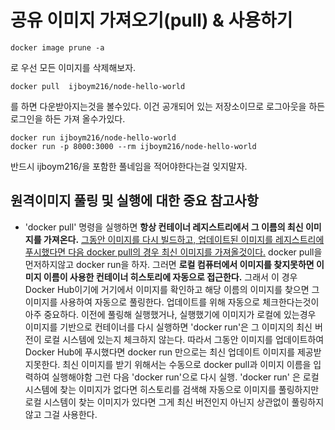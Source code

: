 # 공유 이미지 가져오기(pull) & 사용하기

```
docker image prune -a
```

로 우선 모든 이미지를 삭제해보자.

```
docker pull  ijboym216/node-hello-world
```

를 하면 다운받아지는것을 볼수있다. 이건 공개되어 있는 저장소이므로 로그아웃을 하든 로그인을 하든 가져 올수가있다.

```
docker run ijboym216/node-hello-world
docker run -p 8000:3000 --rm ijboym216/node-hello-world
```

반드시 ijboym216/을 포함한 풀네임을 적어야한다는걸 잊지말자.

## 원격이미지 풀링 및 실행에 대한 중요 참고사항

- 'docker pull' 명령을 실행하면 **항상 컨테이너 레지스트리에서 그 이름의 최신 이미지를 가져온다.** <u>그동안 이미지를 다시 빌드하고, 업데이트된 이미지를 레지스트리에 푸시했다면 다음 docker pull의 경우 최신 이미지를 가져올것이다.</u> docker pull을 먼저하지않고 docker run을 하자. 그러면 **로컬 컴퓨터에서 이미지를 찾지못하면 이미지 이름이 사용한 컨테이너 히스토리에 자동으로 접근한다.** 그래서 이 경우 Docker Hub이기에 거기에서 이미지를 확인하고 해당 이름의 이미지를 찾으면 그 이미지를 사용하여 자동으로 풀링한다. 업데이트를 위해 자동으로 체크한다는것이 아주 중요하다. 이전에 풀링해 실행했거나, 실행했기에 이미지가 로컬에 있는경우 이미지를 기반으로 컨테이너를 다시 실행하면 'docker run'은 그 이미지의 최신 버전이 로컬 시스템에 있는지 체크하지 않는다. 따라서 그동안 이미지를 업데이트하여 Docker Hub에 푸시했다면 docker run 만으로는 최신 업데이트 이미지를 제공받지못한다. 최신 이미지를 받기 위해서는 수동으로 docker pull과 이미지 이름을 입력하여 실행해야함 그런 다음 'docker run'으로 다시 실행. 'docker run' 은 로컬 시스템에 찾는 이미지가 없다면 히스토리를 검색해 자동으로 이미지를 풀링하지만 로컬 시스템이 찾는 이미지가 있다면 그게 최신 버전인지 아닌지 상관없이 풀링하지 않고 그걸 사용한다.

